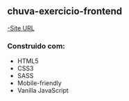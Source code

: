## chuva-exercicio-frontend


[-Site URL](https://tamiriscss.github.io/chuva-exercicio-frontend/)



### Construido com:

- HTML5
- CSS3
- SASS
- Mobile-friendly
- Vanilla JavaScript
